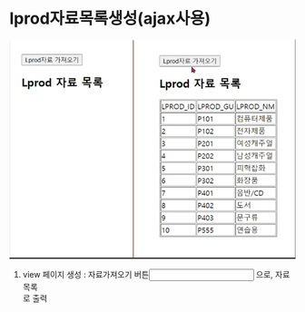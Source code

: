 # lprod자료목록생성(ajax사용)
![](/highjava/ajax/예제/e1.PNG)

1. view 페이지 생성 : 자료가져오기 버튼<input> 으로, 자료목록 <div>로 출력 

